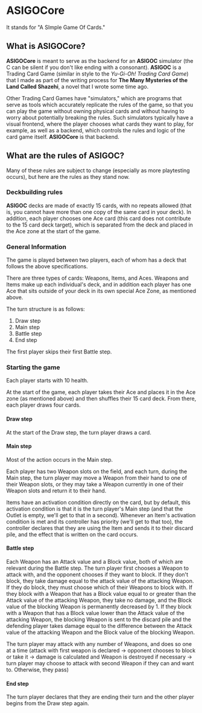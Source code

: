# ASIGOCore
It stands for "A SImple Game Of Cards."

## What is ASIGOCore?
**ASIGOCore** is meant to serve as the backend for an **ASIGOC** simulator (the C can be silent if you don't like ending with a consonant). **ASIGOC** is a Trading Card Game (similar in style to the *Yu-Gi-Oh! Trading Card Game*) that I made as part of the writing process for **The Many Mysteries of the Land Called Shazehi**, a novel that I wrote some time ago. 

Other Trading Card Games have "simulators," which are programs that serve as tools which accurately replicate the rules of the game, so that you can play the game without owning physical cards and without having to worry about potentially breaking the rules. Such simulators typically have a visual frontend, where the player chooses what cards they want to play, for example, as well as a backend, which controls the rules and logic of the card game itself. **ASIGOCore** is that backend. 

## What are the rules of ASIGOC?
Many of these rules are subject to change (especially as more playtesting occurs), but here are the rules as they stand now. 

### Deckbuilding rules
**ASIGOC** decks are made of exactly 15 cards, with no repeats allowed (that is, you cannot have more than one copy of the same card in your deck). In addition, each player chooses one Ace card (this card does not contribute to the 15 card deck target), which is separated from the deck and placed in the Ace zone at the start of the game. 

### General Information
The game is played between two players, each of whom has a deck that follows the above specifications.  

There are three types of cards: Weapons, Items, and Aces. Weapons and Items make up each individual's deck, and in addition each player has one Ace that sits outside of your deck in its own special Ace Zone, as mentioned above. 

The turn structure is as follows:

1. Draw step
2. Main step
3. Battle step
4. End step

The first player skips their first Battle step. 

### Starting the game
Each player starts with 10 health.

At the start of the game, each player takes their Ace and places it in the Ace zone (as mentioned above) and then shuffles their 15 card deck. From there, each player draws four cards.

#### Draw step
At the start of the Draw step, the turn player draws a card. 

#### Main step
Most of the action occurs in the Main step.

Each player has two Weapon slots on the field, and each turn, during the Main step, the turn player may move a Weapon from their hand to one of their Weapon slots, or they may take a Weapon currently in one of their Weapon slots and return it to their hand. 

Items have an activation condition directly on the card, but by default, this activation condition is that it is the turn player's Main step (and that the Outlet is empty, we'll get to that in a second). Whenever an Item's activation condition is met and its controller has priority (we'll get to that too), the controller declares that they are using the Item and sends it to their discard pile, and the effect that is written on the card occurs. 

#### Battle step
Each Weapon has an Attack value and a Block value, both of which are relevant during the Battle step. The turn player first chooses a Weapon to attack with, and the opponent chooses if they want to block. If they don't block, they take damage equal to the attack value of the attacking Weapon. If they do block, they must choose which of their Weapons to block with. If they block with a Weapon that has a Block value equal to or greater than the Attack value of the attacking Weapon, they take no damage, and the Block value of the blocking Weapon is permanently decreased by 1. If they block with a Weapon that has a Block value lower than the Attack value of the attacking Weapon, the blocking Weapon is sent to the discard pile and the defending player takes damage equal to the difference between the Attack value of the attacking Weapon and the Block value of the blocking Weapon. 

The turn player may attack with any number of Weapons, and does so one at a time (attack with first weapon is declared -> opponent chooses to block or take it -> damage is calculated and Weapon is destroyed if necessary -> turn player may choose to attack with second Weapon if they can and want to. Otherwise, they pass)

#### End step
The turn player declares that they are ending their turn and the other player begins from the Draw step again. 


